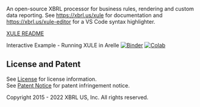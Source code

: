 An open-source XBRL processor for business rules, rendering and custom data reporting. See https://xbrl.us/xule for documentation and https://xbrl.us/xule-editor for a VS Code syntax highlighter.

[XULE README](plugin/xule/README.md)

Interactive Example - Running XULE in Arelle
[![Binder](https://mybinder.org/badge_logo.svg)](https://mybinder.org/v2/gh/xbrlus/xule/jupyter?filepath=sample.ipynb)
[![Colab](https://colab.research.google.com/assets/colab-badge.svg)](https://colab.research.google.com/github/xbrlus/xule/blob/jupyter/sample.ipynb)

## License and Patent

See [License](https://xbrl.us/dqc-license) for license information.  
See [Patent Notice](https://xbrl.us/dqc-patent) for patent infringement notice.

Copyright 2015 - 2022 XBRL US, Inc. All rights reserved.
